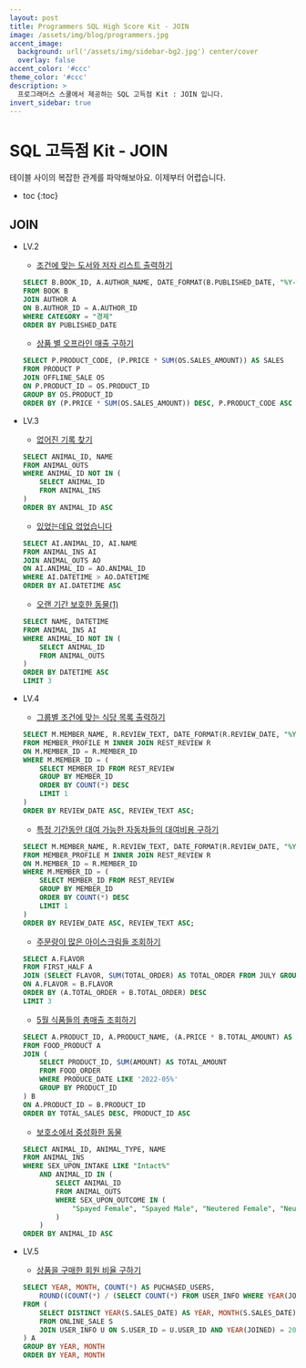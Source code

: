 ```yaml
---
layout: post
title: Programmers SQL High Score Kit - JOIN
image: /assets/img/blog/programmers.jpg
accent_image: 
  background: url('/assets/img/sidebar-bg2.jpg') center/cover
  overlay: false
accent_color: '#ccc'
theme_color: '#ccc'
description: >
  프로그래머스 스쿨에서 제공하는 SQL 고득점 Kit : JOIN 입니다. 
invert_sidebar: true
---
```


# SQL 고득점 Kit - JOIN

테이블 사이의 복잡한 관계를 파악해보아요. 이제부터 어렵습니다.

* toc
{:toc}


## JOIN

- LV.2
    - [조건에 맞는 도서와 저자 리스트 출력하기](https://school.programmers.co.kr/learn/courses/30/lessons/144854)
    ```sql
    SELECT B.BOOK_ID, A.AUTHOR_NAME, DATE_FORMAT(B.PUBLISHED_DATE, "%Y-%m-%d") AS PUBLISHED_DATE
    FROM BOOK B
    JOIN AUTHOR A
    ON B.AUTHOR_ID = A.AUTHOR_ID
    WHERE CATEGORY = "경제"
    ORDER BY PUBLISHED_DATE
    ```
    - [상품 별 오프라인 매출 구하기](https://school.programmers.co.kr/learn/courses/30/lessons/131533)
    ```sql
    SELECT P.PRODUCT_CODE, (P.PRICE * SUM(OS.SALES_AMOUNT)) AS SALES
    FROM PRODUCT P
    JOIN OFFLINE_SALE OS
    ON P.PRODUCT_ID = OS.PRODUCT_ID
    GROUP BY OS.PRODUCT_ID
    ORDER BY (P.PRICE * SUM(OS.SALES_AMOUNT)) DESC, P.PRODUCT_CODE ASC
    ```
    
- LV.3
    - [없어진 기록 찾기](https://school.programmers.co.kr/learn/courses/30/lessons/59042)
    ```sql
    SELECT ANIMAL_ID, NAME
    FROM ANIMAL_OUTS
    WHERE ANIMAL_ID NOT IN (
        SELECT ANIMAL_ID
        FROM ANIMAL_INS
    )
    ORDER BY ANIMAL_ID ASC
    ```
    - [있었는데요 없었습니다](https://school.programmers.co.kr/learn/courses/30/lessons/59043)
    ```sql
    SELECT AI.ANIMAL_ID, AI.NAME
    FROM ANIMAL_INS AI
    JOIN ANIMAL_OUTS AO
    ON AI.ANIMAL_ID = AO.ANIMAL_ID
    WHERE AI.DATETIME > AO.DATETIME
    ORDER BY AI.DATETIME ASC
    ```
    - [오랜 기간 보호한 동물(1)](https://school.programmers.co.kr/learn/courses/30/lessons/59044)
    ```sql
    SELECT NAME, DATETIME
    FROM ANIMAL_INS AI
    WHERE ANIMAL_ID NOT IN (
        SELECT ANIMAL_ID
        FROM ANIMAL_OUTS
    )
    ORDER BY DATETIME ASC
    LIMIT 3
    ```

- LV.4
    - [그룹별 조건에 맞는 식당 목록 출력하기](https://school.programmers.co.kr/learn/courses/30/lessons/131124)
    ```sql
    SELECT M.MEMBER_NAME, R.REVIEW_TEXT, DATE_FORMAT(R.REVIEW_DATE, "%Y-%m-%d") AS REVIEW_DATE
    FROM MEMBER_PROFILE M INNER JOIN REST_REVIEW R
    ON M.MEMBER_ID = R.MEMBER_ID
    WHERE M.MEMBER_ID = (
        SELECT MEMBER_ID FROM REST_REVIEW
        GROUP BY MEMBER_ID
        ORDER BY COUNT(*) DESC 
        LIMIT 1
    )
    ORDER BY REVIEW_DATE ASC, REVIEW_TEXT ASC;
    ```
    - [특정 기간동안 대여 가능한 자동차들의 대여비용 구하기](https://school.programmers.co.kr/learn/courses/30/lessons/157339)
    ```sql
    SELECT M.MEMBER_NAME, R.REVIEW_TEXT, DATE_FORMAT(R.REVIEW_DATE, "%Y-%m-%d") AS REVIEW_DATE
    FROM MEMBER_PROFILE M INNER JOIN REST_REVIEW R
    ON M.MEMBER_ID = R.MEMBER_ID
    WHERE M.MEMBER_ID = (
        SELECT MEMBER_ID FROM REST_REVIEW
        GROUP BY MEMBER_ID
        ORDER BY COUNT(*) DESC 
        LIMIT 1
    )
    ORDER BY REVIEW_DATE ASC, REVIEW_TEXT ASC;
    ```
    - [주문량이 많은 아이스크림들 조회하기](https://school.programmers.co.kr/learn/courses/30/lessons/133027)
    ```sql
    SELECT A.FLAVOR
    FROM FIRST_HALF A
    JOIN (SELECT FLAVOR, SUM(TOTAL_ORDER) AS TOTAL_ORDER FROM JULY GROUP BY FLAVOR) B
    ON A.FLAVOR = B.FLAVOR
    ORDER BY (A.TOTAL_ORDER + B.TOTAL_ORDER) DESC
    LIMIT 3
    ```
    - [5월 식품들의 총매출 조회하기](https://school.programmers.co.kr/learn/courses/30/lessons/131117)
    ```sql
    SELECT A.PRODUCT_ID, A.PRODUCT_NAME, (A.PRICE * B.TOTAL_AMOUNT) AS TOTAL_SALES
    FROM FOOD_PRODUCT A
    JOIN (
        SELECT PRODUCT_ID, SUM(AMOUNT) AS TOTAL_AMOUNT
        FROM FOOD_ORDER
        WHERE PRODUCE_DATE LIKE '2022-05%'
        GROUP BY PRODUCT_ID
    ) B
    ON A.PRODUCT_ID = B.PRODUCT_ID
    ORDER BY TOTAL_SALES DESC, PRODUCT_ID ASC
    ```
    - [보호소에서 중성화한 동물](https://school.programmers.co.kr/learn/courses/30/lessons/59045)
    ```sql
    SELECT ANIMAL_ID, ANIMAL_TYPE, NAME
    FROM ANIMAL_INS
    WHERE SEX_UPON_INTAKE LIKE "Intact%"
        AND ANIMAL_ID IN (
            SELECT ANIMAL_ID
            FROM ANIMAL_OUTS
            WHERE SEX_UPON_OUTCOME IN (
                "Spayed Female", "Spayed Male", "Neutered Female", "Neutered Male"
            )
        )
    ORDER BY ANIMAL_ID ASC
    ```

- LV.5
    - [상품을 구매한 회원 비율 구하기](https://school.programmers.co.kr/learn/courses/30/lessons/131534)
    ```sql
    SELECT YEAR, MONTH, COUNT(*) AS PUCHASED_USERS,
        ROUND((COUNT(*) / (SELECT COUNT(*) FROM USER_INFO WHERE YEAR(JOINED) = 2021)), 1) AS PUCHASED_RATIO
    FROM (
        SELECT DISTINCT YEAR(S.SALES_DATE) AS YEAR, MONTH(S.SALES_DATE) AS MONTH, U.USER_ID
        FROM ONLINE_SALE S
        JOIN USER_INFO U ON S.USER_ID = U.USER_ID AND YEAR(JOINED) = 2021
    ) A
    GROUP BY YEAR, MONTH
    ORDER BY YEAR, MONTH
    ```    
